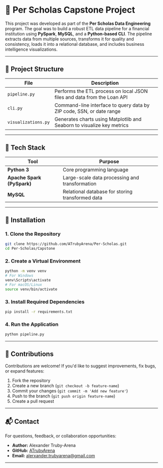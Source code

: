 # 🏦 Per Scholas Capstone Project

This project was developed as part of the **Per Scholas Data Engineering** program. The goal was to build a robust ETL data pipeline for a financial institution using **PySpark**, **MySQL**, and a **Python-based CLI**. The pipeline extracts data from multiple sources, transforms it for quality and consistency, loads it into a relational database, and includes business intelligence visualizations.

---

## 📁 Project Structure

| File               | Description                                                                 |
|--------------------|-----------------------------------------------------------------------------|
| `pipeline.py`       | Performs the ETL process on local JSON files and data from the Loan API     |
| `cli.py`           | Command-line interface to query data by ZIP code, SSN, or date range         |
| `visualizations.py`| Generates charts using Matplotlib and Seaborn to visualize key metrics       |

---

## 🧰 Tech Stack

| Tool                    | Purpose                                        |
|-------------------------|-----------------------------------------------|
| **Python 3**            | Core programming language                      |
| **Apache Spark (PySpark)** | Large-scale data processing and transformation |
| **MySQL**               | Relational database for storing transformed data |

---

## 🔧 Installation

### 1. Clone the Repository

```bash
git clone https://github.com/ATrubyArena/Per-Scholas.git
cd Per-Scholas/Capstone
```

### 2. Create a Virtual Environment

```bash
python -m venv venv
# For Windows
venv\Scripts\activate
# For macOS/Linux
source venv/bin/activate
```

### 3. Install Required Dependencies

```bash
pip install -r requirements.txt
```

### 4. Run the Application

```bash
python pipeline.py
```

---

## 🤝 Contributions

Contributions are welcome! If you'd like to suggest improvements, fix bugs, or expand features:

1. Fork the repository  
2. Create a new branch (`git checkout -b feature-name`)  
3. Commit your changes (`git commit -m 'Add new feature'`)  
4. Push to the branch (`git push origin feature-name`)  
5. Create a pull request

---

## 📬 Contact

For questions, feedback, or collaboration opportunities:

- **Author:** Alexander Truby-Arena  
- **GitHub:** [ATrubyArena](https://github.com/ATrubyArena)  
- **Email:** [alerxander.trubyarena@gmail.com](alerxander.trubyarena@gmail.com)

---
